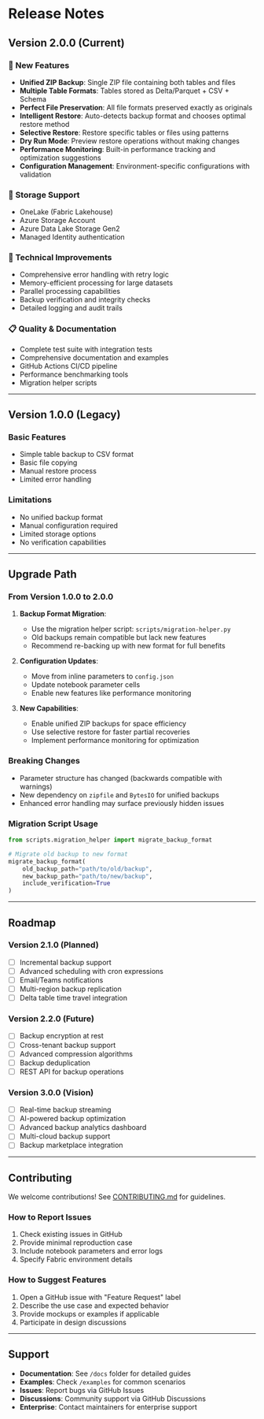 # Release Notes

## Version 2.0.0 (Current)

### 🚀 New Features
- **Unified ZIP Backup**: Single ZIP file containing both tables and files
- **Multiple Table Formats**: Tables stored as Delta/Parquet + CSV + Schema
- **Perfect File Preservation**: All file formats preserved exactly as originals
- **Intelligent Restore**: Auto-detects backup format and chooses optimal restore method
- **Selective Restore**: Restore specific tables or files using patterns
- **Dry Run Mode**: Preview restore operations without making changes
- **Performance Monitoring**: Built-in performance tracking and optimization suggestions
- **Configuration Management**: Environment-specific configurations with validation

### 💾 Storage Support
- OneLake (Fabric Lakehouse)
- Azure Storage Account
- Azure Data Lake Storage Gen2
- Managed Identity authentication

### 🔧 Technical Improvements
- Comprehensive error handling with retry logic
- Memory-efficient processing for large datasets
- Parallel processing capabilities
- Backup verification and integrity checks
- Detailed logging and audit trails

### 📋 Quality & Documentation
- Complete test suite with integration tests
- Comprehensive documentation and examples
- GitHub Actions CI/CD pipeline
- Performance benchmarking tools
- Migration helper scripts

---

## Version 1.0.0 (Legacy)

### Basic Features
- Simple table backup to CSV format
- Basic file copying
- Manual restore process
- Limited error handling

### Limitations
- No unified backup format
- Manual configuration required
- Limited storage options
- No verification capabilities

---

## Upgrade Path

### From Version 1.0.0 to 2.0.0

1. **Backup Format Migration**:
   - Use the migration helper script: `scripts/migration-helper.py`
   - Old backups remain compatible but lack new features
   - Recommend re-backing up with new format for full benefits

2. **Configuration Updates**:
   - Move from inline parameters to `config.json`
   - Update notebook parameter cells
   - Enable new features like performance monitoring

3. **New Capabilities**:
   - Enable unified ZIP backups for space efficiency
   - Use selective restore for faster partial recoveries
   - Implement performance monitoring for optimization

### Breaking Changes
- Parameter structure has changed (backwards compatible with warnings)
- New dependency on `zipfile` and `BytesIO` for unified backups
- Enhanced error handling may surface previously hidden issues

### Migration Script Usage
```python
from scripts.migration_helper import migrate_backup_format

# Migrate old backup to new format
migrate_backup_format(
    old_backup_path="path/to/old/backup",
    new_backup_path="path/to/new/backup",
    include_verification=True
)
```

---

## Roadmap

### Version 2.1.0 (Planned)
- [ ] Incremental backup support
- [ ] Advanced scheduling with cron expressions  
- [ ] Email/Teams notifications
- [ ] Multi-region backup replication
- [ ] Delta table time travel integration

### Version 2.2.0 (Future)
- [ ] Backup encryption at rest
- [ ] Cross-tenant backup support
- [ ] Advanced compression algorithms
- [ ] Backup deduplication
- [ ] REST API for backup operations

### Version 3.0.0 (Vision)
- [ ] Real-time backup streaming
- [ ] AI-powered backup optimization
- [ ] Advanced backup analytics dashboard
- [ ] Multi-cloud backup support
- [ ] Backup marketplace integration

---

## Contributing

We welcome contributions! See [CONTRIBUTING.md](CONTRIBUTING.md) for guidelines.

### How to Report Issues
1. Check existing issues in GitHub
2. Provide minimal reproduction case
3. Include notebook parameters and error logs
4. Specify Fabric environment details

### How to Suggest Features
1. Open a GitHub issue with "Feature Request" label
2. Describe the use case and expected behavior
3. Provide mockups or examples if applicable
4. Participate in design discussions

---

## Support

- **Documentation**: See `/docs` folder for detailed guides
- **Examples**: Check `/examples` for common scenarios  
- **Issues**: Report bugs via GitHub Issues
- **Discussions**: Community support via GitHub Discussions
- **Enterprise**: Contact maintainers for enterprise support
